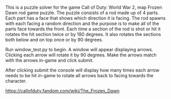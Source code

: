 This is a puzzle solver for the game Call of Duty: World War 2, map Frozen Dawn rod game puzzle. The puzzle consists of a rod made up of 4 parts. 
Each part has a face that shows which direction it is facing. The rod spawns with each facing a random direction 
and the purpose is to make all of the parts face towards the front. Each time a section of the rod is shot or hit it rotates the hit section twice or by 180 degrees.
It also rotates the sections both below and on top once or by 90 degrees. 

Run window_test.py to begin. A window will appear displaying arrows. Clicking each arrow will rotate it by 90 degrees. 
Make the arrows match with the arrows in-game and click submit.

After clicking submit the console will display how many times each arrow needs to be hit in-game to rotate all arrows back to facing towards the character.

https://callofduty.fandom.com/wiki/The_Frozen_Dawn
